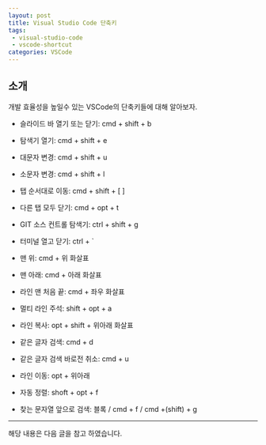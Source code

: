 ```yaml
---
layout: post
title: Visual Studio Code 단축키
tags:
 - visual-studio-code
 - vscode-shortcut
categories: VSCode
---
```


## 소개
개발 효율성을 높일수 있는 VSCode의 단축키들에 대해 알아보자.


- 슬라이드 바 열기 또는 닫기: cmd + shift + b
- 탐색기 열기: cmd + shift + e
- 대문자 변경: cmd + shift + u
- 소문자 변경: cmd + shift + l
- 탭 순서대로 이동: cmd + shift + [ ]
- 다른 탭 모두 닫기: cmd + opt + t 

- GIT 소스 컨트롤 탐색기: ctrl + shift + g
- 터미널 열고 닫기: ctrl + ` 

- 맨 위: cmd + 위 화살표
- 맨 아래: cmd + 아래 화살표
- 라인 맨 처음 끝: cmd + 좌우 화살표
- 멀티 라인 주석: shift + opt + a 


- 라인 복사: opt + shift + 위아래 화살표
- 같은 글자 검색: cmd + d
- 같은 글자 검색 바로전 취소: cmd + u
- 라인 이동: opt + 위아래 
- 자동 정렬: shoft + opt + f
- 찾는 문자열 앞으로 검색: 블록 / cmd + f / cmd +(shift) + g



----
해당 내용은 다음 글을 참고 하였습니다.